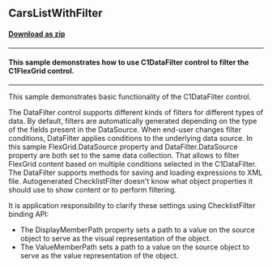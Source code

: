 ## CarsListWithFilter
#### [Download as zip](https://minhaskamal.github.io/DownGit/#/home?url=https://github.com/GrapeCity/ComponentOne-WinForms-Samples/tree/master/NetFramework\DataFilter\VB\CarsListWithFilter)
____
#### This sample demonstrates how to use C1DataFilter control to filter the C1FlexGrid control. 
____
This sample demonstrates basic functionality of the C1DataFilter control.

The DataFilter control supports different kinds of filters for different types of data.
By default, filters are automatically generated depending on the type of the fields present in the DataSource.
When end-user changes filter conditions, DataFilter applies conditions to the underlying data source.
In this sample FlexGrid.DataSource property and DataFilter.DataSource property are both set to the same data collection.
That allows to filter FlexGrid content based on multiple conditions selected in the C1DataFilter. The DataFilter supports methods for saving and loading expressions to XML file.
Autogenerated ChecklistFilter doesn't know what object properties it should use to show content or to perform filtering.

It is application responsibility to clarify these settings using ChecklistFilter binding API:

* The DisplayMemberPath property sets a path to a value on the source object to serve as the visual representation of the object.
* The ValueMemberPath sets a path to a value on the source object to serve as the value representation of the object.
